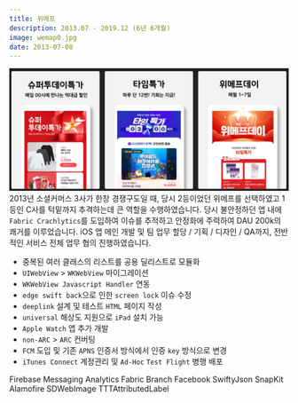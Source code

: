 ```yaml
---
title: 위메프
description: 2013.07 - 2019.12 (6년 6개월)
image: wemap0.jpg
date: 2013-07-08
---
```


[![link](/assets/images/projects/wemap1.jpg)][app link]
2013년 소셜커머스 3사가 한창 경쟁구도일 때, 당시 2등이었던 위메프를 선택하였고
1등인 C사를 턱밑까지 추격하는데 큰 역할을 수행하였습니다.
당시 불안정하던 앱 내에 `Fabric Crachlytics`를 도입하여 이슈를 추적하고
안정화에 주력하여 DAU 200k의 쾌거를 이루었습니다.
iOS 앱 메인 개발 및 팀 업무 할당 / 기획 / 디자인 / QA까지, 전반적인 서비스 전체 업무 협의 진행하였습니다.

- 중복된 여러 클래스의 리스트를 공용 딜리스트로 모듈화
- `UIWebView` > `WKWebView` 마이그레이션
- `WKWebView Javascript Handler` 연동
- `edge swift back`으로 인한 `screen lock` 이슈 수정
- `deeplink` 설계 및 테스트 `HTML` 페이지 작성
- `universal` 해상도 지원으로 `iPad` 설치 가능
- `Apple Watch` 앱 추가 개발
- `non-ARC` > `ARC` 컨버팅
- `FCM` 도입 및 기존 `APNS` 인증서 방식에서 인증 `key` 방식으로 변경
- `iTunes Connect` 계정관리 및 `Ad-Hoc` `Test Flight` 병행 배포
<div class="hyde tags skills">
    <a class="hyde tag">Firebase Messaging</a>
    <a class="hyde tag">Analytics</a>
    <a class="hyde tag">Fabric</a>
    <a class="hyde tag">Branch</a>
    <a class="hyde tag">Facebook</a>
    <a class="hyde tag">SwiftyJson</a>
    <a class="hyde tag">SnapKit</a>
    <a class="hyde tag">Alamofire</a>
    <a class="hyde tag">SDWebImage</a>
    <a class="hyde tag">TTTAttributedLabel</a>
</div>

[app link]: itms-apps://itunes.apple.com/app/449141904